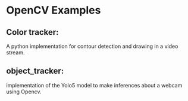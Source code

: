 # OpenCV Examples


## Color tracker:

A python implementation for contour detection and drawing in a video stream.


## object_tracker:

implementation of the Yolo5 model to make inferences about a webcam using Opencv.

